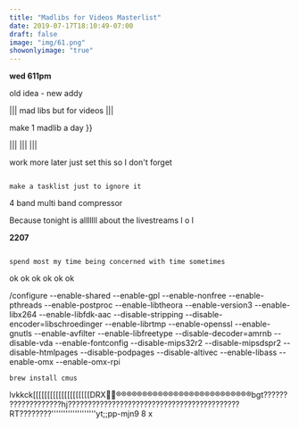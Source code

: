 ```yaml
---
title: "Madlibs for Videos Masterlist"
date: 2019-07-17T18:10:49-07:00
draft: false
image: "img/61.png"
showonlyimage: "true"
---
```



**wed 611pm**

old idea - new addy

||| mad libs but for videos  |||

make 1 madlib a day }}

||| ||| |||


work more later just set this so I don't forget


```

make a tasklist just to ignore it

```



4 band multi band compressor





Because tonight is alllllll about the livestreams l o l



**2207**

```

spend most my time being concerned with time sometimes

```

ok ok ok ok ok ok








/configure --enable-shared --enable-gpl --enable-nonfree --enable-pthreads --enable-postproc --enable-libtheora --enable-version3 --enable-libx264 --enable-libfdk-aac --disable-stripping --disable-encoder=libschroedinger --enable-librtmp --enable-openssl --enable-gnutls --enable-avfilter --enable-libfreetype --disable-decoder=amrnb --disable-vda --enable-fontconfig --disable-mips32r2 --disable-mipsdspr2 --disable-htmlpages --disable-podpages --disable-altivec --enable-libass --enable-omx --enable-omx-rpi


```
brew install cmus
```





lvkkck[[[[[[[[[[[[[[[[[[[[DRX®®®®®®®®®®®®®®®®®®®®®®®®®®bgt???????????????????hj???????????????????????????????????????????RT????????'''''''''''''''''''yt;;pp-mjn9 8
x
